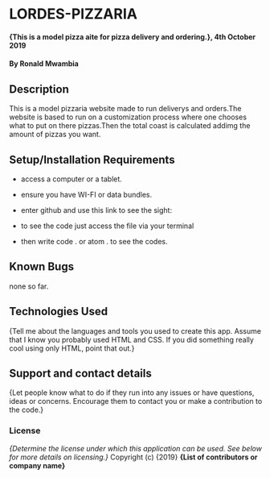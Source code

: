 # LORDES-PIZZARIA
#### {This is a model pizza aite for pizza delivery and ordering.}, 4th October 2019
#### By **Ronald Mwambia**
## Description
  This is a model pizzaria website made to run deliverys and orders.The website is based to run on a customization process where one chooses what to put on there pizzas.Then the total coast is calculated addimg the amount of pizzas you want.
## Setup/Installation Requirements
* access a computer or a tablet.

* ensure you have WI-FI or data bundles.

* enter github and use this link to see the sight:

* to see the code just access the file via your terminal

* then write code . or atom . to see the codes.

## Known Bugs
 none so far.
## Technologies Used
{Tell me about the languages and tools you used to create this app. Assume that I know you probably used HTML and CSS. If you did something really cool using only HTML, point that out.}
## Support and contact details
{Let people know what to do if they run into any issues or have questions, ideas or concerns.  Encourage them to contact you or make a contribution to the code.}
### License
*{Determine the license under which this application can be used.  See below for more details on licensing.}*
Copyright (c) {2019} **{List of contributors or company name}**
  